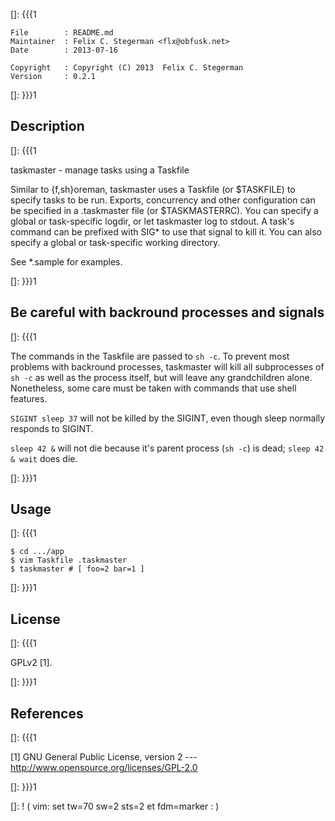 []: {{{1

    File        : README.md
    Maintainer  : Felix C. Stegerman <flx@obfusk.net>
    Date        : 2013-07-16

    Copyright   : Copyright (C) 2013  Felix C. Stegerman
    Version     : 0.2.1

[]: }}}1

## Description
[]: {{{1

  taskmaster - manage tasks using a Taskfile

  Similar to {f,sh}oreman, taskmaster uses a Taskfile (or $TASKFILE)
  to specify tasks to be run.  Exports, concurrency and other
  configuration can be specified in a .taskmaster file (or
  $TASKMASTERRC).  You can specify a global or task-specific logdir,
  or let taskmaster log to stdout.  A task's command can be prefixed
  with SIG\* to use that signal to kill it.  You can also specify a
  global or task-specific working directory.

  See \*.sample for examples.

[]: }}}1

## Be careful with backround processes and signals
[]: {{{1

  The commands in the Taskfile are passed to `sh -c`.  To prevent most
  problems with backround processes, taskmaster will kill all
  subprocesses of `sh -c` as well as the process itself, but will
  leave any grandchildren alone.  Nonetheless, some care must be taken
  with commands that use shell features.

  `SIGINT sleep 37` will not be killed by the SIGINT, even though
  sleep normally responds to SIGINT.

  `sleep 42 &` will not die because it's parent process (`sh -c`) is
  dead; `sleep 42 & wait` does die.

[]: }}}1

## Usage
[]: {{{1

    $ cd .../app
    $ vim Taskfile .taskmaster
    $ taskmaster # [ foo=2 bar=1 ]

[]: }}}1

## License
[]: {{{1

  GPLv2 [1].

[]: }}}1

## References
[]: {{{1

  [1] GNU General Public License, version 2
  --- http://www.opensource.org/licenses/GPL-2.0

[]: }}}1

[]: ! ( vim: set tw=70 sw=2 sts=2 et fdm=marker : )
